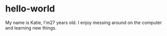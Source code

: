 # hello-world
My name is Katie, I'm27 years old. I enjoy messing around on the computer and learning new things.
